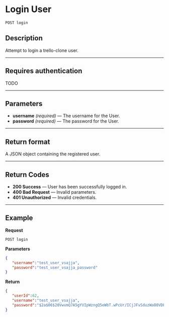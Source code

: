 # Login User

    POST login

## Description
Attempt to login a trello-clone user.

***

## Requires authentication
TODO

***

## Parameters

- **username** _(required)_ — The username for the User.
- **password** _(required)_ — The password for the User.

***

## Return format
A JSON object containing the registered user.

***

## Return Codes

- **200 Success** — User has been successfully logged in.
- **400 Bad Request** — Invalid parameters.
- **401 Unauthorized** — Invalid credentials.

***

## Example
**Request**

    POST login

**Parameters**
``` json
{
   "username":"test_user_vsajja",
   "password":"test_user_vsajja_password"
}
```

**Return**
``` json
{
   "userId":62,
   "username":"test_user_vsajja",
   "password":"$2a$06$20VwvmQ7A5gYVIpWzngQ5eWbT.wPcUr/ICjJFvSduzWa80VDFyVo."
}
```